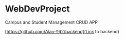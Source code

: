 # WebDevProject
Campus and Student Management CRUD APP

[https://github.com/Alan-Y62/backend](Link to backend)
